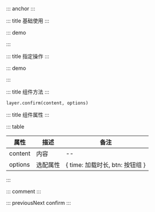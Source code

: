 ::: anchor
:::

::: title 基础使用
:::

::: demo

<template>
    <lay-button type="primary" @click="openConfirm1">信息框</lay-button>
</template>

<script>
import { layer } from "@layui/layer-vue"

export default {
  setup() {

    const openConfirm1 = function() {
        layer.confirm("layui-vue 1.0.0 已经发布")
    }

    return {
        openConfirm1
    }
  }
}
</script>

:::

::: title 指定操作
:::

::: demo

<template>
    <lay-button type="primary" @click="openConfirm2">询问框</lay-button>
</template>

<script>
import { layer } from "@layui/layer-vue"

export default {
  setup() {

    const openConfirm2 = function() {
        layer.confirm("你如何看待 layui-vue 的发布", {btn: [{text:'站着看'},{text:'坐着看'}]})
    }

    return {
        openConfirm2
    }
  }
}
</script>

:::


::: title 组件方法
:::

```
layer.confirm(content, options)
```

::: title 组件属性
:::

::: table

| 属性                | 描述   | 备注 |
| ------------------- | ------ | ---- |
| content | 内容 | -- |
| options | 选配属性 | { time: 加载时长, btn: 按钮组 }   |

:::

::: comment
:::

::: previousNext confirm
:::